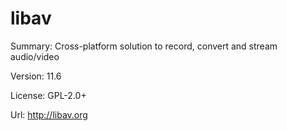 #           libav
 
Summary:        Cross-platform solution to record, convert and stream audio/video
 
Version:        11.6
 
License:        GPL-2.0+
 
Url:            http://libav.org

